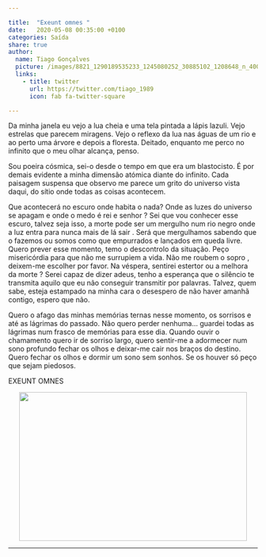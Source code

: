 ```yaml
---

title:  "Exeunt omnes "
date:   2020-05-08 00:35:00 +0100
categories: Saída
share: true
author:
  name: Tiago Gonçalves
  picture: /images/8821_1290189535233_1245080252_30885102_1208648_n_400x400.jpg
  links:
    - title: twitter
      url: https://twitter.com/tiago_1989
      icon: fab fa-twitter-square

---
```

Da minha janela eu vejo a lua cheia e uma tela pintada a lápis lazuli. Vejo estrelas que parecem miragens.
Vejo o reflexo da lua nas águas de um rio e ao perto uma árvore e depois a floresta.
Deitado, enquanto me perco no infinito que o meu olhar alcança, penso.

Sou poeira cósmica, sei-o desde o tempo em que era um blastocisto. É por demais evidente a minha dimensão atómica diante do infinito. Cada paisagem suspensa que observo me parece um grito do universo vista daqui, do sítio onde todas as coisas acontecem.  



Que acontecerá no escuro onde habita o nada? Onde as luzes do universo se apagam e onde o medo é rei e senhor ? Sei que vou conhecer esse escuro, talvez seja isso, a morte pode ser um mergulho num rio negro onde a luz entra para nunca mais de lá sair . Será que mergulhamos sabendo que o fazemos  ou somos como que empurrados e lançados em queda livre.
Quero prever esse momento, temo o descontrolo da situação. Peço misericórdia para que não me surrupiem a vida. Não me roubem o sopro , deixem-me escolher por favor.
Na véspera, sentirei estertor ou a melhora da morte ? Serei capaz de dizer adeus, tenho a esperança que o silêncio te transmita aquilo que eu não conseguir transmitir por palavras. Talvez, quem sabe, esteja estampado na minha cara o desespero de não haver amanhã contigo, espero que não.



Quero o afago das minhas memórias ternas nesse momento, os sorrisos e até as lágrimas do passado. Não quero perder nenhuma… guardei todas as lágrimas num frasco de memórias para esse dia. Quando ouvir o chamamento quero ir de sorriso largo, quero sentir-me a adormecer num sono profundo fechar os olhos e deixar-me cair nos braços do destino.  Quero fechar os olhos e dormir um sono sem sonhos. Se os houver só peço que sejam piedosos.

EXEUNT OMNES

<p align="center">
  <img width="460" height="300" src="/images/verme.png">
</p>

---
